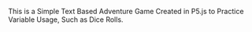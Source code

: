 This is a Simple Text Based Adventure Game Created in P5.js to Practice Variable Usage, Such as Dice Rolls.
